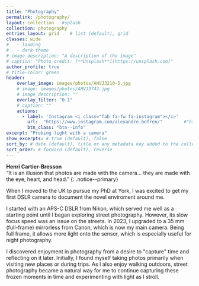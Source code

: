 ```yaml
---
title: "Photography"
permalink: /photography/
layout: collection   #splash
collection: photography
entries_layout: grid    # list (default), grid
classes: wide
#   - landing
#   - dark-theme
# image_description: "A description of the image"
# caption: "Photo credit: [**Unsplash**](https://unsplash.com)"  
author_profile: true
# title-color: green
header: 
    overlay_image: images/photos/AHVJ3210-5.jpg
    # image: images/photos/AHVJ3743.jpg
    # image_description: ""
    overlay_filter: "0.1"
    # caption: ""  
    actions:
      - label: 'Instagram <i class="fab fa-fw fa-instagram"></i>'      #"More Info"
        url:  "https://www.instagram.com/alexandre.hefren/"        #"https://unsplash.com"
        btn_class: "btn--info"
excerpt: "Probing light with a camera"
show_excerpts: # true (default), false
sort_by: # date (default), title or any metadata key added to the collection's documents
sort_order: # forward (default), reverse
---
```


<i class="fa-solid fa-quote-right"></i> **Henri Cartier-Bresson**    
“It is an illusion that photos are made with the camera… they are made with the eye, heart, and head.”
{: .notice--primary}



When I moved to the UK to pursue my PhD at York, I was excited to get my first DSLR camera to
document the novel enviroment around me.

I started with an APS-C DSLR from Nikon, which served me well as a starting point until I began exploring street photography. However, its slow focus speed was an issue on the streets. In 2023, I upgraded to a 35 mm (full-frame) mirrorless from Canon, which is now my main camera. Being full frame, it allows more light onto the sensor, which is especially useful for night photography.

I discovered enjoyment in photography from a desire to "capture" time and reflecting on it later. Initially, I found myself taking photos primarily when visiting new places or during trips. As I also enjoy walking outdoors, street photography became a natural way for me to continue capturing these frozen moments in time and experimenting with light as I stroll.

<!-- 
**Henri Cartier-Bresson**  
“For me the camera is a sketch book, an instrument of intuition and spontaneity, the master of the instant which, in visual terms, questions and decides simultaneously. In order to "give a meaning" to the world, one has to feel oneself involved in what one frames through the viewfinder. This attitude requires concentration, a discipline of the mind, sensitivity, and a sense of geometry.”
{: .notice--primary} -->


<!-- 
- [Street Photography](#street-photography)
- [Landscape](#landscape) -->




<!-- {% include gallery id="gallerystreet" layout= "third"%} -->
<!-- {% include gallery id="gallerystreet" layout= "third" caption="manchester 1"%} -->
 
<!-- layout = "half" -->
<!-- class="full" -->

<!-- 

<figure class="third">
    <a href="/images/photos/street/E28A0595.jpg"><img src="/images/photos/street/E28A0595.jpg" style="width: 500px; height: auto;"></a>
    <a href="/images/photos/street/E28A0606.jpg"><img src="/images/photos/street/E28A0606.jpg" style="width: 500px; height: auto;"></a>
    <a href="/images/photos/street/E28A0601.jpg"><img src="/images/photos/street/E28A0601.jpg" style="width: 500px; height: auto;"></a>
    <figcaption>Caption describing these two images.</figcaption>
</figure> -->


